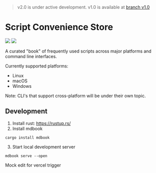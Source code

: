 > v2.0 is under active development.
> v1.0 is available at [branch v1.0](https://github.com/aaanh/linux-docs/tree/v1.0)

# Script Convenience Store

![](https://img.shields.io/github/license/aaanh/linux-docs?color=%23fef00&style=flat-square)
![](https://img.shields.io/github/workflow/status/aaanh/script-convenience-store/master-ci?style=flat&label=master-release)

A curated "book" of frequently used scripts across major platforms and command line interfaces.

Currently supported platforms:
- Linux
- macOS
- Windows

Note: CLI's that support cross-platform will be under their own topic.

## Development

1. Install rust: https://rustup.rs/
2. Install mdbook

  ```
  cargo install mdbook
  ```

3. Start local development server

  ```
  mdbook serve --open
  ```

Mock edit for vercel trigger

